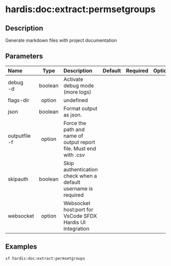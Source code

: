 <!-- This file has been generated with command 'sf hardis:doc:plugin:generate'. Please do not update it manually or it may be overwritten -->
# hardis:doc:extract:permsetgroups

## Description

Generate markdown files with project documentation

## Parameters

| Name              |  Type   | Description                                                       | Default | Required | Options |
|:------------------|:-------:|:------------------------------------------------------------------|:-------:|:--------:|:-------:|
| debug<br/>-d      | boolean | Activate debug mode (more logs)                                   |         |          |         |
| flags-dir         | option  | undefined                                                         |         |          |         |
| json              | boolean | Format output as json.                                            |         |          |         |
| outputfile<br/>-f | option  | Force the path and name of output report file. Must end with .csv |         |          |         |
| skipauth          | boolean | Skip authentication check when a default username is required     |         |          |         |
| websocket         | option  | Websocket host:port for VsCode SFDX Hardis UI integration         |         |          |         |

## Examples

```shell
sf hardis:doc:extract:permsetgroups
```


